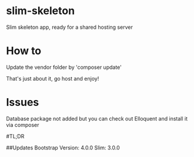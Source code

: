 # slim-skeleton
Slim skeleton app, ready for a shared hosting server


# How to
Update the vendor folder by 'composer update'

That's just about it, go host and enjoy!

# Issues
Database package not added but you can check out Elloquent and install it via composer

#TL;DR

##Updates
Bootstrap Version: 4.0.0
Slim: 3.0.0
